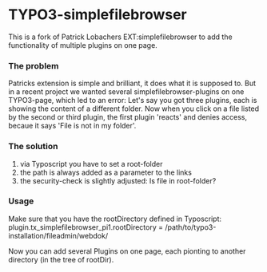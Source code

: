 TYPO3-simplefilebrowser
=======================

This is a fork of Patrick Lobachers EXT:simplefilebrowser to add the functionality of multiple plugins on one page.

### The problem

Patricks extension is simple and brilliant, it does what it is supposed to. But in a recent project we wanted several simplefilebrowser-plugins on one TYPO3-page, which led to an error: Let's say you got three plugins, each is showing the content of a different folder. Now when you click on a file listed by the second or third plugin, the first plugin 'reacts' and denies access, becaue it says 'File is not in my folder'.

### The solution

1. via Typoscript you have to set a root-folder
2. the path is always added as a parameter to the links
3. the security-check is slightly adjusted: Is file in root-folder?

### Usage

Make sure that you have the rootDirectory defined in Typoscript:
plugin.tx_simplefilebrowser_pi1.rootDirectory = /path/to/typo3-installation/fileadmin/webdok/

Now you can add several Plugins on one page, each pionting to another directory (in the tree of rootDir).